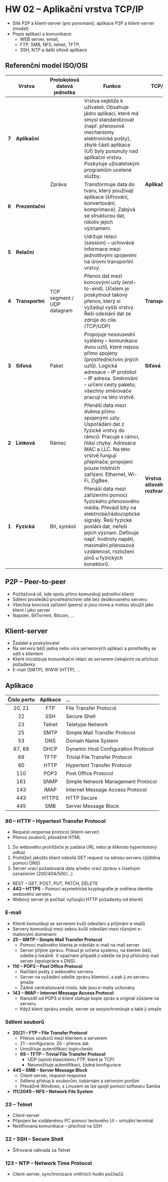 # HW 02 – Aplikační vrstva TCP/IP

* Sítě P2P a klient-server (pro porovnání), aplikace P2P a klient-server (model)
* Popis aplikací a komunikace:
  * WEB server, email,
  * FTP, SMB, NFS, telnet, TFTP,
  * SSH, NTP a další síťové aplikace

## Referenční model ISO/OSI

<table>
    <thead>
        <tr>
            <th colspan=2>Vrstva</th>
            <th>Protokolová datová jednotka</th>
            <th>Funkce</th>
            <th>TCP/IP</th>
        </tr>
    </thead>
    <tbody>
        <tr>
            <td><strong>7</strong></td>
            <td><strong>Aplikační</strong></td>
            <td rowspan=3>Zpráva</td>
            <td>Vrstva nejblíže k uživateli. Obsahuje jádro aplikací, které má smysl standardizovat (např. přenosové mechanismy elektronické pošty), zbylé části aplikace (UI) byly posunuty nad aplikační vrstvu. Poskytuje uživatelským programům ucelené služby.</td>
            <td rowspan=3><strong>Aplikační</strong></td>
        </tr>
        <tr>
            <td><strong>6</strong></td>
            <td><strong>Prezentační</strong></td>
            <td>Transformuje data do tvaru, který používají aplikace (šifrování, konvertování, komprimace). Zabývá se strukturou dat, nikoliv jejich významem.</td>
        </tr>
        <tr>
            <td><strong>5</strong></td>
            <td><strong>Relační</strong></td>
            <td>Udržuje relaci (session) – uchovává informace mezi jednotlivými spojeními na úrovni transportní vrstvy.</td>
        </tr>
        <tr>
            <td><strong>4</strong></td>
            <td><strong>Transportní</strong></td>
            <td>TCP segment / UDP datagram</td>
            <td>Přenos dat mezi koncovými uzly (end-to-end). Účelem je poskytnout takový přenos, který si vyžadují vyšší vrstvy. Řeší odeslání dat ze zdroje do cíle. (TCP/UDP)</td>
            <td><strong>Transportní</strong></td>
        </tr>
        <tr>
            <td><strong>3</strong></td>
            <td><strong>Síťová</strong></td>
            <td>Paket</td>
            <td>Propojuje nesousední systémy – komunikace dvou uzlů, které nejsou přímo spojeny (prostřednictvím jiných uzlů). Logická adresace – IP protokol – IP adresa. Směrování – určení cesty paketu; všechny směrovače pracují na této vrstvě.</td>
            <td><strong>Síťová</strong></td>
        </tr>
        <tr>
            <td><strong>2</strong></td>
            <td><strong>Linková</strong></td>
            <td>Rámec</td>
            <td>Přenáší data mezi dvěma přímo spojenými uzly. Uspořádání dat z fyzické vrstvy do rámců. Pracuje s rámci, hlásí chyby. Adresace MAC a LLC. Na této vrstvě fungují přepínače; propojení pouze místních zařízení. Ethernet, Wi-Fi, ZigBee.</td>
            <td rowspan=2><strong>Vrstva síťového rozhraní</strong></td>
        </tr>
        <tr>
            <td><strong>1</strong></td>
            <td><strong>Fyzická</strong></td>
            <td>Bit, symbol</td>
            <td>Přenáší data mezi zařízeními pomocí fyzického přenosového média. Převádí bity na elektrické/rádio/optické signály. Řeší fyzické poslání dat, neřeší jejich význam. Definuje např. hodnoty napětí, maximální přenosová vzdálenost, rozložení pinů u fyzických konektorů.</td>
        </tr>
    </tbody>
</table>

## P2P – Peer-to-peer

* Počítačová síť, kde spolu přímo komunikují jednotliví klienti
* Sdílení prosředků prostřednictvím sítě bez dedikovaného serveru
* Všechna koncová zařízení (peers) si jsou rovna a mohou sloužit jako klient i jako server
* Napster, BitTorrent, Bitcoin, ...

## Klient-server

* Žadatel a poskytovatel
* Na serveru běží jedna nebo více serverových aplikací a prostředky se sdílí s klientem
* Klient inicializuje komunikační relaci se serverem čekajícím na příchozí požadavky
* E-mail (SMTP), WWW (HTTP), ...

## Aplikace

Číslo portu | Aplikace | ...
:-: | :-: | :--
20, 21 | FTP | File Transfer Protocol
22 | SSH | Secure Shell
23 | Telnet | Teletype Network
25 | SMTP | Simple Mail Transfer Protocol
53 | DNS | Domain Name System
67, 68 | DHCP | Dynamic Host Configuration Protocol
69 | TFTP | Trivial File Transfer Protocol
80 | HTTP | Hypertext Transfer Protocol
110 | POP3 | Post Office Protocol
161 | SNMP | Simple Network Management Protocol
143 | IMAP | Internet Message Access Protocol
443 | HTTPS | HTTP Secure
445 | SMB | Server Message Block

### 80 – HTTP – Hypertext Transfer Protocol

* Request-response protocol (klient-server)
* Přenos souborů, převážně HTML

1. Do webového prohlížeče je zadána URL nebo je kliknuto hypertextový odkaz
2. Prohlížeč jakožto klient odesílá GET request na adresu serveru (zjištěna pomocí DNS)
3. Server vrací požadovaná data a/nebo vrací zprávu s číselným označením (200/404/500/...)

* REST – GET, POST, PUT, PATCH, DELETE
* __443 – HTTPS__ – Pomocí asymetrické kryptografie je ověřena identita webového serveru
* Webový server je počítač vyřizující HTTP požadavky od klientů

### E-mail

* Klienti komunikují se serverem kvůli odesílání a přijímání e-mailů
* Servery komunikují mezi sebou kvůli odesílání mezi různými e-mailovými doménami
* __25 – SMTP – Simple Mail Transfer Protocol__
  * Pomocí mailového klienta je odeslán e-mail na mail server
  * Server přijme zprávu. Pokud je určena systému, na kterém běží, odešle ji lokálně. V opačném případě ji odešle na jiný příslušný mail server (spolupráce s DNS).
* __110 – POP3 – Post Office Protocol__
  * Načítání pošty z webového serveru
  * Server na vyžádání odešle zprávu klientovi, a pak ji ze serveru smaže
  * Žádné centralizované místo, kde jsou e-maily uchovány
* __143 – IMAP – Internet Message Access Protocol__
  * Narozdíl od POP3 si klient stahuje kopie zpráv a originál zůstane na serveru
  * Když klient zprávu smaže, server se sesynchronizuje a také ji smaže

### Sdílení souborů

* __20/21 – FTP – File Transfer Protocol__
  * Přenos souborů mezi klientem a serverem
  * 21 – konfigurace; 20 – přenos dat
  * Umožňuje autentifikaci login+heslo
  * __69 – TFTP – Trivial File Transfer Protocol__
    * UDP (oproti klasickému FTP, které je TCP)
    * Neumožňuje autentifikaci, žádná konfigurace
* __445 – SMB – Server Message Block__
  * Client-server, request-response
  * Sdílený přístup k souborům, tiskárnám a sériovým portům
  * Převážně Windows, s Linuxem se lze spojit pomocí softwaru Samba
* __111/2049 – NFS – Network File System__

### 23 – Telnet

* Client-server
* Připojení ke vzdálenému PC pomocí textového UI – virtuální terminál
* Nešifrovaná komunikace – přechod na SSH

### 22 – SSH – Secure Shell

* Šifrovaná náhrada za Telnet

### 123 – NTP – Network Time Protocol

* Client-server, synchronizace vnitřních hodin počítačů
